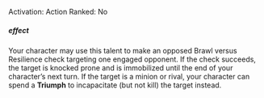 Activation: Action
Ranked: No
##### effect
Your character may use this talent to make
an opposed Brawl versus Resilience check
targeting one engaged opponent. If the check
succeeds, the target is knocked prone and is
immobilized until the end of your character’s
next turn. If the target is a minion or rival,
your character can spend a **Triumph** to incapacitate
(but not kill) the target instead.